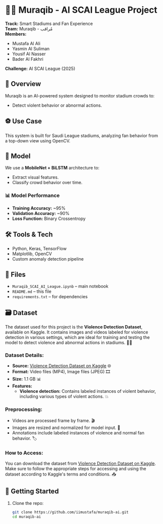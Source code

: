 # 🕵️‍♂️ Muraqib - AI SCAI League Project

**Track:** Smart Stadiums and Fan Experience  
**Team:** Muraqib - مُراقب  
**Members:**
- Mustafa Al Ali
- Yasmin Al Suliman
- Yousif Al Nasser
- Bader Al Fakhri

**Challenge:** AI SCAI League (2025)



## 📌 Overview
Muraqib is an AI-powered system designed to monitor stadium crowds to:
- Detect violent behavior or abnormal actions.

## ⚽ Use Case
This system is built for Saudi League stadiums, analyzing fan behavior from a top-down view using OpenCV.

## 🧠 Model
We use a **MobileNet + BiLSTM** architecture to:
- Extract visual features.
- Classify crowd behavior over time.

### 📊 Model Performance
- **Training Accuracy:** ~95%
- **Validation Accuracy:** ~90%
- **Loss Function:** Binary Crossentropy

## 🛠️ Tools & Tech
- Python, Keras, TensorFlow
- Matplotlib, OpenCV
- Custom anomaly detection pipeline

## 📂 Files
- `Muraqib_SCAI_AI_League.ipynb` – main notebook
- `README.md` – this file
- `requirements.txt` – for dependencies

## 🗃️ Dataset

The dataset used for this project is the **Violence Detection Dataset**, available on Kaggle. It contains images and videos labeled for violence detection in various settings, which are ideal for training and testing the model to detect violence and abnormal actions in stadiums. 🎥📸

### Dataset Details:
- **Source:** [Violence Detection Dataset on Kaggle](https://www.kaggle.com/datasets/engmohamedsshubber/violencedetectiondataset) 🌐
- **Format:** Video files (MP4), Image files (JPEG) 🎞️
- **Size:** 1.1 GB 📊
- **Features:**
  - **Violence detection:** Contains labeled instances of violent behavior, including various types of violent actions. 💥

### Preprocessing:
- Videos are processed frame by frame. 🎬
- Images are resized and normalized for model input. 📏
- Annotations include labeled instances of violence and normal fan behavior. 🏷️

### How to Access:
You can download the dataset from [Violence Detection Dataset on Kaggle](https://www.kaggle.com/datasets/engmohamedsshubber/violencedetectiondataset). Make sure to follow the appropriate steps for accessing and using the dataset according to Kaggle's terms and conditions. 📥


## 🚀 Getting Started
1. Clone the repo:
   ```bash
   git clone https://github.com/iimustafa/muraqib-ai.git
   cd muraqib-ai
